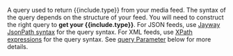 A query used to return {{include.type}} from your media feed. The syntax of the query depends on the structure of your feed. You will need to construct the right query to **get your {{include.type}}**. For JSON feeds, use [Jayway JsonPath syntax](https://github.com/jayway/JsonPath) for the query syntax. For XML feeds, use [XPath expressions](http://www.w3schools.com/xsl/xpath_syntax.asp) for the query syntax. See [query Parameter](#queryparameter) below for more details.